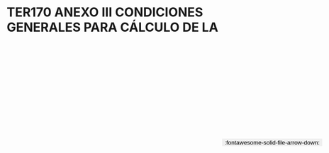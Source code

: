 
# TER170 ANEXO III CONDICIONES GENERALES PARA CÁLCULO DE LA

<a href='../TER170 ANEXO III CONDICIONES GENERALES PARA CÁLCULO DE LA.pdf' download>
<button class='md-button -primary' 
id='download-btn' style="position: fixed; top: 10%; right: 20px; 
        transform: translateY(-50%); z-index: 1000;  border: none; ">
:fontawesome-solid-file-arrow-down: 
</button>
</a>

<div 
    id='../TER170 ANEXO III CONDICIONES GENERALES PARA CÁLCULO DE LA.pdf' 
    data-pdf-url='../TER170 ANEXO III CONDICIONES GENERALES PARA CÁLCULO DE LA.pdf'
    style=' width: 100%; height: auto;overflow: auto;'>
</div>

